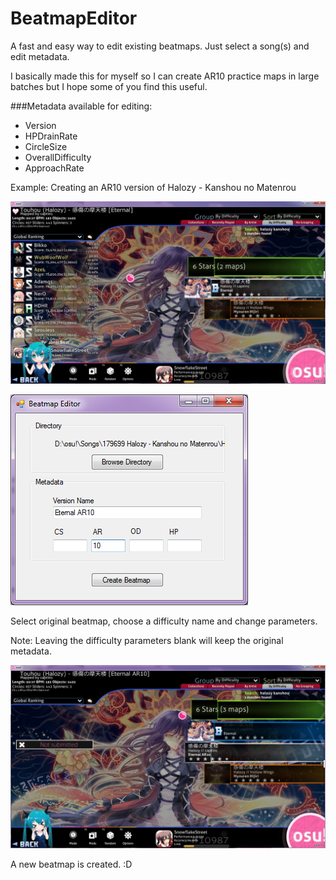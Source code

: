 # BeatmapEditor
A fast and easy way to edit existing beatmaps. Just select a song(s) and edit metadata. 

I basically made this for myself so I can create AR10 practice maps in large batches but I hope some of you find this useful. 

###Metadata available for editing:
- Version
- HPDrainRate
- CircleSize
- OverallDifficulty
- ApproachRate



Example: Creating an AR10 version of Halozy - Kanshou no Matenrou

![alt text](https://raw.githubusercontent.com/gomuramatsu/BeatmapEditor/master/example1.jpg "Before")

![alt text](https://raw.githubusercontent.com/gomuramatsu/BeatmapEditor/master/example2.png "Settings")

Select original beatmap, choose a difficulty name and change parameters.

Note: Leaving the difficulty parameters blank will keep the original metadata. 

![alt text](https://raw.githubusercontent.com/gomuramatsu/BeatmapEditor/master/example3.jpg "After")

A new beatmap is created. :D
